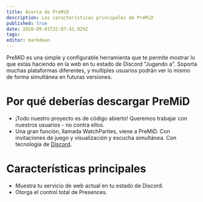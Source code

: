 ```yaml
---
title: Acerca de PreMiD
description: Las características principales de PreMiD
published: true
date: 2020-09-01T22:07:41.029Z
tags:
editor: markdown
---
```


PreMiD es una simple y configurable herramienta que te permite mostrar lo que estás haciendo en la web en tu estado de Discord "Jugando a". Soporta muchas plataformas diferentes, y multiples usuarios podrán ver lo mismo de forma simultánea en futuras versiones.

# Por qué deberías descargar PreMiD
- ¡Todo nuestro proyecto es de código abierto! Queremos trabajar con nuestros usuarios - no contra ellos.
- Una gran función, llamada WatchParties, viene a PreMiD. Con invitaciones de juego y visualización y escucha simultánea. Con tecnología de [Discord](https://discordapp.com/).

# Características principales
- Muestra tu servicio de web actual en tu estado de Discord.
- Otorga el control total de Presences.